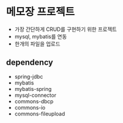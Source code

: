 # 메모장 프로젝트
* 가장 간단하게 CRUD를 구현하기 위한 프로젝트
* mysql, mybatis를 연동
* 한개의 파일을 업로드

## dependency
* spring-jdbc
* mybatis
* mybatis-spring
* mysql-connector
* commons-dbcp
* commons-io
* commons-fileupload